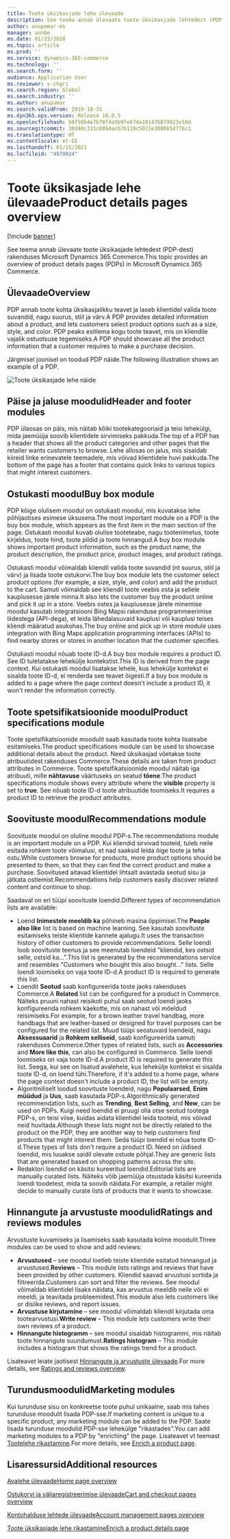 ```yaml
---
title: Toote üksikasjade lehe ülevaade
description: See teema annab ülevaate toote üksikasjade lehtedest (PDP-dest) rakenduses Microsoft Dynamics 365 Commerce.
author: anupamar-ms
manager: annbe
ms.date: 01/23/2020
ms.topic: article
ms.prod: ''
ms.service: dynamics-365-commerce
ms.technology: ''
ms.search.form: ''
audience: Application User
ms.reviewer: v-chgri
ms.search.region: Global
ms.search.industry: ''
ms.author: anupamar
ms.search.validFrom: 2019-10-31
ms.dyn365.ops.version: Release 10.0.5
ms.openlocfilehash: b0f50b4e7b78f4a5b9fe674a101476879923e10d
ms.sourcegitcommit: 38d40c331c8894acb7b119c5073e3088b54776c1
ms.translationtype: HT
ms.contentlocale: et-EE
ms.lasthandoff: 01/15/2021
ms.locfileid: "4979824"
---
```

# <a name="product-details-pages-overview"></a><span data-ttu-id="c4a49-103">Toote üksikasjade lehe ülevaade</span><span class="sxs-lookup"><span data-stu-id="c4a49-103">Product details pages overview</span></span>

[!include [banner](includes/banner.md)]

<span data-ttu-id="c4a49-104">See teema annab ülevaate toote üksikasjade lehtedest (PDP-dest) rakenduses Microsoft Dynamics 365 Commerce.</span><span class="sxs-lookup"><span data-stu-id="c4a49-104">This topic provides an overview of product details pages (PDPs) in Microsoft Dynamics 365 Commerce.</span></span>

## <a name="overview"></a><span data-ttu-id="c4a49-105">Ülevaade</span><span class="sxs-lookup"><span data-stu-id="c4a49-105">Overview</span></span>

<span data-ttu-id="c4a49-106">PDP annab toote kohta üksikasjalikku teavet ja laseb klientidel valida toote suvandid, nagu suurus, stiil ja värv.</span><span class="sxs-lookup"><span data-stu-id="c4a49-106">A PDP provides detailed information about a product, and lets customers select product options such as a size, style, and color.</span></span> <span data-ttu-id="c4a49-107">PDP peaks esitlema kogu toote teavet, mis on kliendile vajalik ostuotsuse tegemiseks.</span><span class="sxs-lookup"><span data-stu-id="c4a49-107">A PDP should showcase all the product information that a customer requires to make a purchase decision.</span></span>

<span data-ttu-id="c4a49-108">Järgmisel joonisel on toodud PDP näide.</span><span class="sxs-lookup"><span data-stu-id="c4a49-108">The following illustration shows an example of a PDP.</span></span>

![Toote üksikasjade lehe näide](./media/pdp.PNG)

## <a name="header-and-footer-modules"></a><span data-ttu-id="c4a49-110">Päise ja jaluse moodulid</span><span class="sxs-lookup"><span data-stu-id="c4a49-110">Header and footer modules</span></span>

<span data-ttu-id="c4a49-111">PDP ülaosas on päis, mis näitab kõiki tootekategooriaid ja teisi lehekülgi, mida jaemüüja soovib klientidele sirvimiseks pakkuda.</span><span class="sxs-lookup"><span data-stu-id="c4a49-111">The top of a PDP has a header that shows all the product categories and other pages that the retailer wants customers to browse.</span></span> <span data-ttu-id="c4a49-112">Lehe allosas on jalus, mis sisaldab kiireid linke erinevatele teemadele, mis võivad klientidele huvi pakkuda.</span><span class="sxs-lookup"><span data-stu-id="c4a49-112">The bottom of the page has a footer that contains quick links to various topics that might interest customers.</span></span>

## <a name="buy-box-module"></a><span data-ttu-id="c4a49-113">Ostukasti moodul</span><span class="sxs-lookup"><span data-stu-id="c4a49-113">Buy box module</span></span>

<span data-ttu-id="c4a49-114">PDP kõige olulisem moodul on ostukasti moodul, mis kuvatakse lehe põhijaotises esimese üksusena.</span><span class="sxs-lookup"><span data-stu-id="c4a49-114">The most important module on a PDP is the buy box module, which appears as the first item in the main section of the page.</span></span> <span data-ttu-id="c4a49-115">Ostukasti moodul kuvab olulise tooteteabe, nagu tootenimetus, toote kirjeldus, toote hind, toote pildid ja toote hinnangud.</span><span class="sxs-lookup"><span data-stu-id="c4a49-115">A buy box module shows important product information, such as the product name, the product description, the product price, product images, and product ratings.</span></span>

<span data-ttu-id="c4a49-116">Ostukasti moodul võimaldab kliendil valida toote suvandid (nt suurus, stiil ja värv) ja lisada toote ostukorvi.</span><span class="sxs-lookup"><span data-stu-id="c4a49-116">The buy box module lets the customer select product options (for example, a size, style, and color) and add the product to the cart.</span></span> <span data-ttu-id="c4a49-117">Samuti võimaldab see kliendil toote veebis osta ja sellele kauplusesse järele minna.</span><span class="sxs-lookup"><span data-stu-id="c4a49-117">It also lets the customer buy the product online and pick it up in a store.</span></span> <span data-ttu-id="c4a49-118">Veebis ostes ja kauplusesse järele minemise moodul kasutab integratsiooni Bing Mapsi rakenduse programmeerimise liidestega (API-dega), et leida lähedalasuvaid kauplusi või kauplusi teises kliendi määratud asukohas.</span><span class="sxs-lookup"><span data-stu-id="c4a49-118">The buy online and pick up in store module uses integration with Bing Maps application programming interfaces (APIs) to find nearby stores or stores in another location that the customer specifies.</span></span>

<span data-ttu-id="c4a49-119">Ostukasti moodul nõuab toote ID-d.</span><span class="sxs-lookup"><span data-stu-id="c4a49-119">A buy box module requires a product ID.</span></span> <span data-ttu-id="c4a49-120">See ID tuletatakse lehekülje kontekstist.</span><span class="sxs-lookup"><span data-stu-id="c4a49-120">This ID is derived from the page context.</span></span> <span data-ttu-id="c4a49-121">Kui ostukasti moodul lisatakse lehele, kus lehekülje kontekst ei sisalda toote ID-d, ei renderda see teavet õigesti.</span><span class="sxs-lookup"><span data-stu-id="c4a49-121">If a buy box module is added to a page where the page context doesn't include a product ID, it won't render the information correctly.</span></span>

## <a name="product-specifications-module"></a><span data-ttu-id="c4a49-122">Toote spetsifikatsioonide moodul</span><span class="sxs-lookup"><span data-stu-id="c4a49-122">Product specifications module</span></span>

<span data-ttu-id="c4a49-123">Toote spetsifikatsioonide moodulit saab kasutada toote kohta lisateabe esitamiseks.</span><span class="sxs-lookup"><span data-stu-id="c4a49-123">The product specifications module can be used to showcase additional details about the product.</span></span> <span data-ttu-id="c4a49-124">Need üksikasjad võetakse toote atribuutidest rakenduses Commerce.</span><span class="sxs-lookup"><span data-stu-id="c4a49-124">These details are taken from product attributes in Commerce.</span></span> <span data-ttu-id="c4a49-125">Toote spetsifikatsioonide moodul näitab iga atribuuti, mille **nähtavuse** väärtuseks on seatud **tõene**.</span><span class="sxs-lookup"><span data-stu-id="c4a49-125">The product specifications module shows every attribute where the **visible** property is set to **true**.</span></span> <span data-ttu-id="c4a49-126">See nõuab toote ID-d toote atribuutide toomiseks.</span><span class="sxs-lookup"><span data-stu-id="c4a49-126">It requires a product ID to retrieve the product attributes.</span></span>

## <a name="recommendations-module"></a><span data-ttu-id="c4a49-127">Soovituste moodul</span><span class="sxs-lookup"><span data-stu-id="c4a49-127">Recommendations module</span></span>

<span data-ttu-id="c4a49-128">Soovituste moodul on oluline moodul PDP-s.</span><span class="sxs-lookup"><span data-stu-id="c4a49-128">The recommendations module is an important module on a PDP.</span></span> <span data-ttu-id="c4a49-129">Kui kliendid sirvivad tooteid, tuleb neile esitada rohkem toote võimalusi, et nad saaksid leida õige toote ja teha ostu.</span><span class="sxs-lookup"><span data-stu-id="c4a49-129">While customers browse for products, more product options should be presented to them, so that they can find the correct product and make a purchase.</span></span> <span data-ttu-id="c4a49-130">Soovitused aitavad klientidel lihtsalt avastada seotud sisu ja jätkata ostlemist.</span><span class="sxs-lookup"><span data-stu-id="c4a49-130">Recommendations help customers easily discover related content and continue to shop.</span></span>

<span data-ttu-id="c4a49-131">Saadaval on eri tüüpi soovituste loendid.</span><span class="sxs-lookup"><span data-stu-id="c4a49-131">Different types of recommendation lists are available:</span></span>

- <span data-ttu-id="c4a49-132">Loend **Inimestele meeldib ka** põhineb masina õppimisel.</span><span class="sxs-lookup"><span data-stu-id="c4a49-132">The **People also like** list is based on machine learning.</span></span> <span data-ttu-id="c4a49-133">See kasutab soovituste esitamiseks teiste klientide kannete ajalugu.</span><span class="sxs-lookup"><span data-stu-id="c4a49-133">It uses the transaction history of other customers to provide recommendations.</span></span> <span data-ttu-id="c4a49-134">Selle loendi loob soovituste teenus ja see meenutab loendeid "kliendid, kes ostsid selle, ostsid ka...".</span><span class="sxs-lookup"><span data-stu-id="c4a49-134">This list is generated by the recommendations service and resembles "Customers who bought this also bought..." lists.</span></span> <span data-ttu-id="c4a49-135">Selle loendi loomiseks on vaja toote ID-d.</span><span class="sxs-lookup"><span data-stu-id="c4a49-135">A product ID is required to generate this list.</span></span>
- <span data-ttu-id="c4a49-136">Loendit **Seotud** saab konfigureerida toote jaoks rakenduses Commerce.</span><span class="sxs-lookup"><span data-stu-id="c4a49-136">A **Related** list can be configured for a product in Commerce.</span></span> <span data-ttu-id="c4a49-137">Näiteks pruuni nahast reisikoti puhul saab seotud loendi jaoks konfigureerida rohkem käekotte, mis on nahast või mõeldud reisimiseks.</span><span class="sxs-lookup"><span data-stu-id="c4a49-137">For example, for a brown leather travel handbag, more handbags that are leather-based or designed for travel purposes can be configured for the related list.</span></span> <span data-ttu-id="c4a49-138">Muud tüüpi seostuvaid loendeid, nagu **Aksessuaarid** ja **Rohkem selliseid**, saab konfigureerida samuti rakenduses Commerce.</span><span class="sxs-lookup"><span data-stu-id="c4a49-138">Other types of related lists, such as **Accessories** and **More like this**, can also be configured in Commerce.</span></span> <span data-ttu-id="c4a49-139">Selle loendi loomiseks on vaja toote ID-d.</span><span class="sxs-lookup"><span data-stu-id="c4a49-139">A product ID is required to generate this list.</span></span> <span data-ttu-id="c4a49-140">Seega, kui see on lisatud avalehele, kus lehekülje kontekst ei sisalda toote ID-d, on loend tühi.</span><span class="sxs-lookup"><span data-stu-id="c4a49-140">Therefore, if it's added to a home page, where the page context doesn't include a product ID, the list will be empty.</span></span>
- <span data-ttu-id="c4a49-141">Algoritmiliselt loodud soovituste loendeid, nagu **Populaarsed**, **Enim müüdud** ja **Uus**, saab kasutada PDP-s.</span><span class="sxs-lookup"><span data-stu-id="c4a49-141">Algorithmically generated recommendation lists, such as **Trending**, **Best Selling**, and **New**, can be used on PDPs.</span></span> <span data-ttu-id="c4a49-142">Kuigi need loendid ei pruugi olla otse seotud tootega PDP-s, on teisi viise, kuidas aidata klientidel leida tooteid, mis võivad neid huvitada.</span><span class="sxs-lookup"><span data-stu-id="c4a49-142">Although these lists might not be directly related to the product on the PDP, they are another way to help customers find products that might interest them.</span></span> <span data-ttu-id="c4a49-143">Seda tüüpi loendid ei nõua toote ID-d.</span><span class="sxs-lookup"><span data-stu-id="c4a49-143">These types of lists don't require a product ID.</span></span> <span data-ttu-id="c4a49-144">Need on üldised loendid, mis luuakse saidil olevate ostude põhjal.</span><span class="sxs-lookup"><span data-stu-id="c4a49-144">They are generic lists that are generated based on shopping patterns across the site.</span></span>
- <span data-ttu-id="c4a49-145">Redaktori loendid on käsitsi kureeritud loendid.</span><span class="sxs-lookup"><span data-stu-id="c4a49-145">Editorial lists are manually curated lists.</span></span> <span data-ttu-id="c4a49-146">Näiteks võib jaemüüja otsustada käsitsi kureerida loendi toodetest, mida ta soovib näidata.</span><span class="sxs-lookup"><span data-stu-id="c4a49-146">For example, a retailer might decide to manually curate lists of products that it wants to showcase.</span></span>

## <a name="ratings-and-reviews-modules"></a><span data-ttu-id="c4a49-147">Hinnangute ja arvustuste moodulid</span><span class="sxs-lookup"><span data-stu-id="c4a49-147">Ratings and reviews modules</span></span>

<span data-ttu-id="c4a49-148">Arvustuste kuvamiseks ja lisamiseks saab kasutada kolme moodulit.</span><span class="sxs-lookup"><span data-stu-id="c4a49-148">Three modules can be used to show and add reviews:</span></span>

- <span data-ttu-id="c4a49-149">**Arvustused** – see moodul loetleb teiste klientide esitatud hinnangud ja arvustused.</span><span class="sxs-lookup"><span data-stu-id="c4a49-149">**Reviews** – This module lists ratings and reviews that have been provided by other customers.</span></span> <span data-ttu-id="c4a49-150">Kliendid saavad arvustusi sortida ja filtreerida.</span><span class="sxs-lookup"><span data-stu-id="c4a49-150">Customers can sort and filter the reviews.</span></span> <span data-ttu-id="c4a49-151">See moodul võimaldab klientidel lisaks näidata, kas arvustus meeldib neile või ei meeldi, ja teavitada probleemidest.</span><span class="sxs-lookup"><span data-stu-id="c4a49-151">This module also lets customers like or dislike reviews, and report issues.</span></span>
- <span data-ttu-id="c4a49-152">**Arvustuse kirjutamine** – see moodul võimaldab kliendil kirjutada oma tootearvustusi.</span><span class="sxs-lookup"><span data-stu-id="c4a49-152">**Write review** – This module lets customers write their own reviews of a product.</span></span>
- <span data-ttu-id="c4a49-153">**Hinnangute histogramm** – see moodul sisaldab histogrammi, mis näitab toote hinnangute suundumust.</span><span class="sxs-lookup"><span data-stu-id="c4a49-153">**Ratings histogram** – This module includes a histogram that shows the ratings trend for a product.</span></span>

<span data-ttu-id="c4a49-154">Lisateavet leiate jaotisest [Hinnangute ja arvustuste ülevaade](ratings-reviews-overview.md).</span><span class="sxs-lookup"><span data-stu-id="c4a49-154">For more details, see [Ratings and reviews overview](ratings-reviews-overview.md).</span></span>

## <a name="marketing-modules"></a><span data-ttu-id="c4a49-155">Turundusmoodulid</span><span class="sxs-lookup"><span data-stu-id="c4a49-155">Marketing modules</span></span>

<span data-ttu-id="c4a49-156">Kui turunduse sisu on konkreetse toote puhul unikaalne, saab mis tahes turunduse moodulit lisada PDP-sse.</span><span class="sxs-lookup"><span data-stu-id="c4a49-156">If marketing content is unique to a specific product, any marketing module can be added to the PDP.</span></span> <span data-ttu-id="c4a49-157">Saate lisada turunduse moodulid PDP-sse lehekülge "rikastades".</span><span class="sxs-lookup"><span data-stu-id="c4a49-157">You can add marketing modules to a PDP by "enriching" the page.</span></span> <span data-ttu-id="c4a49-158">Lisateavet vt teemast [Tootelehe rikastamine](enrich-product-page.md).</span><span class="sxs-lookup"><span data-stu-id="c4a49-158">For more details, see [Enrich a product page](enrich-product-page.md).</span></span>

## <a name="additional-resources"></a><span data-ttu-id="c4a49-159">Lisaressursid</span><span class="sxs-lookup"><span data-stu-id="c4a49-159">Additional resources</span></span>

[<span data-ttu-id="c4a49-160">Avalehe ülevaade</span><span class="sxs-lookup"><span data-stu-id="c4a49-160">Home page overview</span></span>](quick-tour-home-page.md)

[<span data-ttu-id="c4a49-161">Ostukorvi ja väljaregistreerimise ülevaade</span><span class="sxs-lookup"><span data-stu-id="c4a49-161">Cart and checkout pages overview</span></span>](quick-tour-cart-checkout.md)

[<span data-ttu-id="c4a49-162">Kontohalduse lehtede ülevaade</span><span class="sxs-lookup"><span data-stu-id="c4a49-162">Account management pages overview</span></span>](quick-tour-account-management.md)

[<span data-ttu-id="c4a49-163">Toote üksikasjade lehe rikastamine</span><span class="sxs-lookup"><span data-stu-id="c4a49-163">Enrich a product details page</span></span>](enrich-product-page.md)
